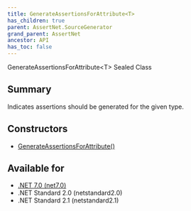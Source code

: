 ```yaml
---
title: GenerateAssertionsForAttribute<T>
has_children: true
parent: AssertNet.SourceGenerator
grand_parent: AssertNet
ancestor: API
has_toc: false
---
```

GenerateAssertionsForAttribute&lt;T&gt; Sealed Class

## Summary
Indicates assertions should be generated for the given type.

## Constructors
- [GenerateAssertionsForAttribute()](m_assertnet_sourcegenerator_generateassertionsforattribute_1__ctor__.md)

## Available for
- [.NET 7.0 (net7.0)](https://versionsof.net/core/7.0/)
- .NET Standard 2.0 (netstandard2.0)
- .NET Standard 2.1 (netstandard2.1)
